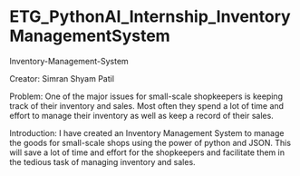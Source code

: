 # ETG_PythonAI_Internship_InventoryManagementSystem
Inventory-Management-System 

Creator: Simran Shyam Patil 

Problem: One of the major issues for small-scale shopkeepers is keeping track of their inventory and sales. Most often they spend a lot of time and effort to manage their inventory as well as keep a record of their sales.  

Introduction: I have created an Inventory Management System to manage the goods for small-scale shops using the power of python and JSON. This will save a lot of time and effort for the shopkeepers and facilitate them in the tedious task of managing inventory and sales.  
